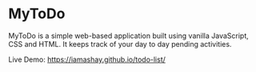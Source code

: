 # MyToDo
MyToDo is a simple web-based application built using vanilla JavaScript, CSS and HTML. It keeps track of your day to day pending activities.

Live Demo: https://iamashay.github.io/todo-list/
